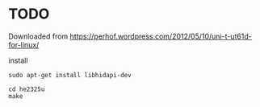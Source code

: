 # TODO

Downloaded from https://perhof.wordpress.com/2012/05/10/uni-t-ut61d-for-linux/


install


```
sudo apt-get install libhidapi-dev

cd he2325u
make

```
